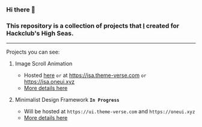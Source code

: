 ### Hi there 👋

### This repository is a collection of projects that **[I](https://github.com/gitstar-oc)** created for Hackclub's High Seas. 

---
Projects you can see:

1. Image Scroll Animation
   - Hosted [here](https://isa.theme-verse.com) `or` at https://isa.theme-verse.com `or` https://isa.oneui.xyz
   - [More details here](https://github.com/Hackclub-OC/Image-Scroll-Animation)

2. Minimalist Design Framework **`In Progress`**
   - Will be hosted at `https://ui.theme-verse.com` and `https://oneui.xyz`
   - [More details here](https://github.com/Hackclub-OC/Minimalist)
